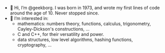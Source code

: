 - 👋 Hi, I’m @geekborg. I was born in 1973, and wrote my first lines of code around the age of 10. Never stopped since.
- 👀 I’m interested in:
	- mathematics: numbers theory, functions, calculus, trigonometry, Cayley-Dickson's constructions, ...
	- C and C++, for their versatility and power.
	- data structures, low level algorithms, hashing functions, cryptography, ...

<!---
geekborg/geekborg is a ✨ special ✨ repository because its `README.md` (this file) appears on your GitHub profile.
You can click the Preview link to take a look at your changes.
--->
